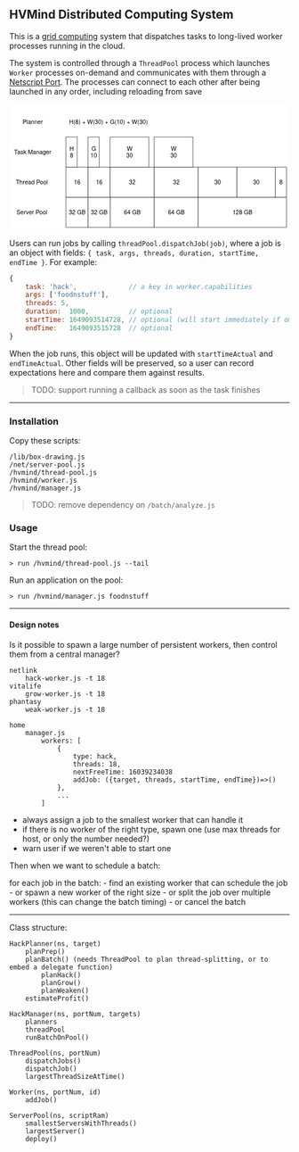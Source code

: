 ## HVMind Distributed Computing System

This is a [grid computing](https://en.wikipedia.org/wiki/Grid_computing) system that dispatches tasks to long-lived worker processes running in the cloud.

The system is controlled through a `ThreadPool` process which launches `Worker` processes on-demand and communicates with them through a [Netscript Port](https://bitburner.readthedocs.io/en/latest/netscript/netscriptmisc.html#netscript-ports). The processes can connect to each other after being launched in any order, including reloading from save

<svg version="1.1" xmlns="http://www.w3.org/2000/svg" xmlns:dc="http://purl.org/dc/elements/1.1/" xmlns:xl="http://www.w3.org/1999/xlink" viewBox="124.828 206 760.672 342.5" width="760.672" height="342.5">
  <defs>
    <font-face font-family="Helvetica Neue" font-size="16" panose-1="2 0 5 3 0 0 0 2 0 4" units-per-em="1000" underline-position="-100" underline-thickness="50" slope="0" x-height="517" cap-height="714" ascent="951.9958" descent="-212.99744" font-weight="400">
      <font-face-src>
        <font-face-name name="HelveticaNeue"/>
      </font-face-src>
    </font-face>
  </defs>
  <metadata> Produced by OmniGraffle 7.19.2\n2022-04-06 04:46:43 +0000</metadata>
  <g id="Canvas_1" stroke="none" stroke-opacity="1" stroke-dasharray="none" fill="none" fill-opacity="1">
    <title>Canvas 1</title>
    <rect fill="white" x="124.828" y="206" width="760.672" height="342.5"/>
    <g id="Canvas_1_Layer_1">
      <title>Layer 1</title>
      <g id="Graphic_4">
        <text transform="translate(144.5 490.026)" fill="black">
          <tspan font-family="Helvetica Neue" font-size="16" font-weight="400" fill="black" x="0" y="15">Server Pool</tspan>
        </text>
      </g>
      <g id="Graphic_5">
        <text transform="translate(142.708 408.526)" fill="black">
          <tspan font-family="Helvetica Neue" font-size="16" font-weight="400" fill="black" x="0" y="15">Thread Pool</tspan>
        </text>
      </g>
      <g id="Graphic_6">
        <rect x="398.6" y="458.5" width="119.6" height="81.5" fill="white"/>
        <rect x="398.6" y="458.5" width="119.6" height="81.5" stroke="black" stroke-linecap="round" stroke-linejoin="round" stroke-width="1"/>
        <text transform="translate(403.6 490.026)" fill="black">
          <tspan font-family="Helvetica Neue" font-size="16" font-weight="400" fill="black" x="32.128" y="15">64 GB</tspan>
        </text>
      </g>
      <g id="Graphic_7">
        <rect x="518.2" y="458.5" width="119.6" height="81.5" fill="white"/>
        <rect x="518.2" y="458.5" width="119.6" height="81.5" stroke="black" stroke-linecap="round" stroke-linejoin="round" stroke-width="1"/>
        <text transform="translate(523.2 490.026)" fill="black">
          <tspan font-family="Helvetica Neue" font-size="16" font-weight="400" fill="black" x="32.128" y="15">64 GB</tspan>
        </text>
      </g>
      <g id="Graphic_8">
        <rect x="279" y="458.5" width="59.8" height="81.5" fill="white"/>
        <rect x="279" y="458.5" width="59.8" height="81.5" stroke="black" stroke-linecap="round" stroke-linejoin="round" stroke-width="1"/>
        <text transform="translate(284 490.026)" fill="black">
          <tspan font-family="Helvetica Neue" font-size="16" font-weight="400" fill="black" x="2.2279996" y="15">32 GB</tspan>
        </text>
      </g>
      <g id="Graphic_9">
        <rect x="338.8" y="458.5" width="59.8" height="81.5" fill="white"/>
        <rect x="338.8" y="458.5" width="59.8" height="81.5" stroke="black" stroke-linecap="round" stroke-linejoin="round" stroke-width="1"/>
        <text transform="translate(343.8 490.026)" fill="black">
          <tspan font-family="Helvetica Neue" font-size="16" font-weight="400" fill="black" x="2.2279996" y="15">32 GB</tspan>
        </text>
      </g>
      <g id="Graphic_10">
        <rect x="637.8" y="458.5" width="239.2" height="81.5" fill="white"/>
        <rect x="637.8" y="458.5" width="239.2" height="81.5" stroke="black" stroke-linecap="round" stroke-linejoin="round" stroke-width="1"/>
        <text transform="translate(642.8 490.026)" fill="black">
          <tspan font-family="Helvetica Neue" font-size="16" font-weight="400" fill="black" x="87.48" y="15">128 GB</tspan>
        </text>
      </g>
      <g id="Graphic_11">
        <rect x="279" y="377" width="59.8" height="81.5" fill="white"/>
        <rect x="279" y="377" width="59.8" height="81.5" stroke="black" stroke-linecap="round" stroke-linejoin="round" stroke-width="1"/>
        <text transform="translate(284 408.526)" fill="black">
          <tspan font-family="Helvetica Neue" font-size="16" font-weight="400" fill="black" x="16.004" y="15">16</tspan>
        </text>
      </g>
      <g id="Graphic_16">
        <rect x="338.8" y="377" width="59.8" height="81.5" fill="white"/>
        <rect x="338.8" y="377" width="59.8" height="81.5" stroke="black" stroke-linecap="round" stroke-linejoin="round" stroke-width="1"/>
        <text transform="translate(343.8 408.526)" fill="black">
          <tspan font-family="Helvetica Neue" font-size="16" font-weight="400" fill="black" x="16.004" y="15">16</tspan>
        </text>
      </g>
      <g id="Graphic_17">
        <rect x="398.6" y="377" width="119.6" height="81.5" fill="white"/>
        <rect x="398.6" y="377" width="119.6" height="81.5" stroke="black" stroke-linecap="round" stroke-linejoin="round" stroke-width="1"/>
        <text transform="translate(403.6 408.526)" fill="black">
          <tspan font-family="Helvetica Neue" font-size="16" font-weight="400" fill="black" x="45.904" y="15">32</tspan>
        </text>
      </g>
      <g id="Graphic_22">
        <text transform="translate(137.828 327.026)" fill="black">
          <tspan font-family="Helvetica Neue" font-size="16" font-weight="400" fill="black" x="0" y="15">Task Manager</tspan>
        </text>
      </g>
      <g id="Graphic_23">
        <rect x="279" y="295.5" width="29.9" height="81.5" fill="white"/>
        <rect x="279" y="295.5" width="29.9" height="81.5" stroke="black" stroke-linecap="round" stroke-linejoin="round" stroke-width="1"/>
        <text transform="translate(284 317.802)" fill="black">
          <tspan font-family="Helvetica Neue" font-size="16" font-weight="400" fill="black" x="4.174" y="15">H</tspan>
          <tspan font-family="Helvetica Neue" font-size="16" font-weight="400" fill="black" x="5.502" y="33.448">8</tspan>
        </text>
      </g>
      <g id="Graphic_24">
        <rect x="398.6" y="295.5" width="104.9" height="81.5" fill="white"/>
        <rect x="398.6" y="295.5" width="104.9" height="81.5" stroke="black" stroke-linecap="round" stroke-linejoin="round" stroke-width="1"/>
        <text transform="translate(403.6 317.802)" fill="black">
          <tspan font-family="Helvetica Neue" font-size="16" font-weight="400" fill="black" x="40.042" y="15">W</tspan>
          <tspan font-family="Helvetica Neue" font-size="16" font-weight="400" fill="black" x="38.554" y="33.448">30</tspan>
        </text>
      </g>
      <g id="Graphic_25">
        <rect x="518.2" y="377" width="119.6" height="81.5" fill="white"/>
        <rect x="518.2" y="377" width="119.6" height="81.5" stroke="black" stroke-linecap="round" stroke-linejoin="round" stroke-width="1"/>
        <text transform="translate(523.2 408.526)" fill="black">
          <tspan font-family="Helvetica Neue" font-size="16" font-weight="400" fill="black" x="45.904" y="15">32</tspan>
        </text>
      </g>
      <g id="Graphic_26">
        <rect x="518.2" y="295.5" width="104.9" height="81.5" fill="white"/>
        <rect x="518.2" y="295.5" width="104.9" height="81.5" stroke="black" stroke-linecap="round" stroke-linejoin="round" stroke-width="1"/>
        <text transform="translate(523.2 317.802)" fill="black">
          <tspan font-family="Helvetica Neue" font-size="16" font-weight="400" fill="black" x="40.042" y="15">W</tspan>
          <tspan font-family="Helvetica Neue" font-size="16" font-weight="400" fill="black" x="38.554" y="33.448">30</tspan>
        </text>
      </g>
      <g id="Graphic_27">
        <rect x="338.8" y="295.5" width="29.9" height="81.5" fill="white"/>
        <rect x="338.8" y="295.5" width="29.9" height="81.5" stroke="black" stroke-linecap="round" stroke-linejoin="round" stroke-width="1"/>
        <text transform="translate(343.8 317.802)" fill="black">
          <tspan font-family="Helvetica Neue" font-size="16" font-weight="400" fill="black" x="3.878" y="15">G</tspan>
          <tspan font-family="Helvetica Neue" font-size="16" font-weight="400" fill="black" x="1.0539998" y="33.448">10</tspan>
        </text>
      </g>
      <g id="Graphic_34">
        <text transform="translate(160.652 245.526)" fill="black">
          <tspan font-family="Helvetica Neue" font-size="16" font-weight="400" fill="black" x="0" y="15">Planner</tspan>
        </text>
      </g>
      <g id="Graphic_35">
        <text transform="translate(284 245.526)" fill="black">
          <tspan font-family="Helvetica Neue" font-size="16" font-weight="400" fill="black" x="2.88" y="15">H(8) + W(30) + G(10) + W(30)</tspan>
        </text>
      </g>
      <g id="Graphic_37">
        <rect x="637.8" y="377" width="104.9" height="81.5" fill="white"/>
        <rect x="637.8" y="377" width="104.9" height="81.5" stroke="black" stroke-linecap="round" stroke-linejoin="round" stroke-width="1"/>
        <text transform="translate(642.8 408.526)" fill="black">
          <tspan font-family="Helvetica Neue" font-size="16" font-weight="400" fill="black" x="38.554" y="15">30</tspan>
        </text>
      </g>
      <g id="Graphic_38">
        <rect x="742.7" y="377" width="104.9" height="81.5" fill="white"/>
        <rect x="742.7" y="377" width="104.9" height="81.5" stroke="black" stroke-linecap="round" stroke-linejoin="round" stroke-width="1"/>
        <text transform="translate(747.7 408.526)" fill="black">
          <tspan font-family="Helvetica Neue" font-size="16" font-weight="400" fill="black" x="38.554" y="15">30</tspan>
        </text>
      </g>
      <g id="Graphic_39">
        <rect x="847.1" y="377" width="29.9" height="81.5" fill="white"/>
        <rect x="847.1" y="377" width="29.9" height="81.5" stroke="black" stroke-linecap="round" stroke-linejoin="round" stroke-width="1"/>
        <text transform="translate(852.1 408.526)" fill="black">
          <tspan font-family="Helvetica Neue" font-size="16" font-weight="400" fill="black" x="5.502" y="15">8</tspan>
        </text>
      </g>
    </g>
  </g>
</svg>

Users can run jobs by calling `threadPool.dispatchJob(job)`,
where a job is an object with fields: `{ task, args, threads, duration, startTime, endTime }`. For example:

```JavaScript
{
    task: 'hack',             // a key in worker.capabilities
    args: ['foodnstuff'],
    threads: 5,
    duration:  1000,          // optional
    startTime: 1649093514728, // optional (will start immediately if omitted)
    endTime:   1649093515728  // optional
}
```
When the job runs, this object will be updated with `startTimeActual` and `endTimeActual`. Other fields will be preserved, so a user can record expectations here and compare them against results.

> TODO: support running a callback as soon as the task finishes

---

### Installation

Copy these scripts:
```
/lib/box-drawing.js
/net/server-pool.js
/hvmind/thread-pool.js
/hvmind/worker.js
/hvmind/manager.js
```

> TODO: remove dependency on `/batch/analyze.js`

### Usage

Start the thread pool:
```
> run /hvmind/thread-pool.js --tail
```

Run an application on the pool:
```
> run /hvmind/manager.js foodnstuff
```

---

#### Design notes

Is it possible to spawn a large number of persistent workers, then control them from a central manager?

```
netlink
    hack-worker.js -t 18
vitalife
    grow-worker.js -t 18
phantasy
    weak-worker.js -t 18

home
    manager.js
        workers: [
            {
                type: hack,
                threads: 18,
                nextFreeTime: 16039234038
                addJob: ({target, threads, startTime, endTime})=>()
            },
            ...
        ]
```
- always assign a job to the smallest worker that can handle it
- if there is no worker of the right type, spawn one
    (use max threads for host, or only the number needed?)
- warn user if we weren't able to start one

Then when we want to schedule a batch:

for each job in the batch:
    - find an existing worker that can schedule the job
    - or spawn a new worker of the right size
    - or split the job over multiple workers (this can change the batch timing)
    - or cancel the batch

----

Class structure:

```
HackPlanner(ns, target)
    planPrep()
    planBatch() (needs ThreadPool to plan thread-splitting, or to embed a delegate function)
        planHack()
        planGrow()
        planWeaken()
    estimateProfit()

HackManager(ns, portNum, targets)
    planners
    threadPool
    runBatchOnPool()

ThreadPool(ns, portNum)
    dispatchJobs()
    dispatchJob()
    largestThreadSizeAtTime()

Worker(ns, portNum, id)
    addJob()

ServerPool(ns, scriptRam)
    smallestServersWithThreads()
    largestServer()
    deploy()
```


